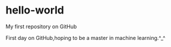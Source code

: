 # hello-world
My first repository on GitHub

First day on GitHub,hoping to be a master in machine learning.^_^

